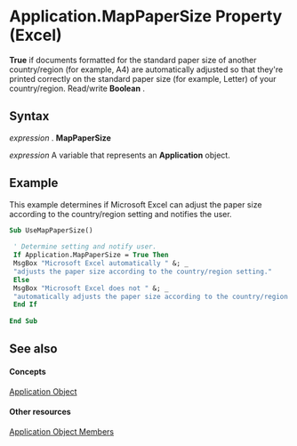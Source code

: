 
# Application.MapPaperSize Property (Excel)

 **True** if documents formatted for the standard paper size of another country/region (for example, A4) are automatically adjusted so that they're printed correctly on the standard paper size (for example, Letter) of your country/region. Read/write **Boolean** .


## Syntax

 _expression_ . **MapPaperSize**

 _expression_ A variable that represents an **Application** object.


## Example

This example determines if Microsoft Excel can adjust the paper size according to the country/region setting and notifies the user.


```vb
Sub UseMapPaperSize() 
 
 ' Determine setting and notify user. 
 If Application.MapPaperSize = True Then 
 MsgBox "Microsoft Excel automatically " &; _ 
 "adjusts the paper size according to the country/region setting." 
 Else 
 MsgBox "Microsoft Excel does not " &; _ 
 "automatically adjusts the paper size according to the country/region setting." 
 End If 
 
End Sub
```


## See also


#### Concepts


[Application Object](19b73597-5cf9-4f56-8227-b5211f657f6f.md)
#### Other resources


[Application Object Members](4cb9ca42-8d07-cc9c-2d80-4eb9a5921e1e.md)
